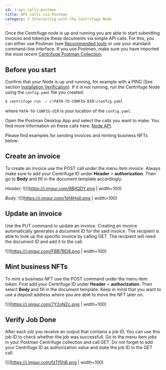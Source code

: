 ```yaml
---
id: 1-api-calls-postman
title: API calls via Postman
category: 3 Interacting with the Centrifuge Node
---
```


Once the Centrifuge node is up and running you are able to start submitting invoices and tokenize these documents  via simple API calls. For this, you can either use Postman (see [Recommended tools](https://developer.centrifuge.io/docs/getting-started/tools) or use your standard command-line interface. If you use Postman, make sure you have imported the most recent [Centrifuge Postman Collection](https://www.getpostman.com/collections/0d9126c8586a03af7cc7).

## Before you start 
Confirm that your Node is up und running, for example with a PING (See section [Installation Verification](https://developer.centrifuge.io/docs/getting-started/ping)). If it is not running, run the Centrifuge Node using the `config.yaml` file you created:

  ```bash
  $ centrifuge run -c /<PATH-TO-CONFIG-DIR>/config.yaml
  ```

where `PATH-TO-CONFIG-DIR` is your location of the `config.yaml`.

Open the Postman Desktop App and select the calls you want to make. You find more information on these calls here: [Node API](https://centrifuge-os-node-api-1.api-docs.io/0.0.3-alpha4/). 

Please find examples for sending invoices and minting business NFTs below: 

## Create an invoice

To create an invoice use the POST call under the menu item _invoice_. Always make sure to add your Centrifuge ID under **Header** > **authorization**. Then go to **Body** and fill in the document template accordingly. 

*Header:*
![](https://i.imgur.com/8BjlQDY.png | width=100)


*Body:*
![](https://i.imgur.com/1ef4Hg0.png | width=100)


## Update an invoice

Use the PUT command to update an invoice. Creating an invoice automatically generates a document ID for the said invoice. The recipient is able to look up the specific invoice by calling GET. The recipient will need the document ID and add it to the call.

![](https://i.imgur.com/FBB7BD8.png | width=100)


## Mint business NFTs
To mint a business NFT use the POST command under the menu item _token_. First add your Centrifuge ID under **Header** > **authorization**. Then select **Body** and fill in the document template. Keep in mind that you want to use a deposit address where you are able to move the NFT later on.

![](https://i.imgur.com/7Y2oNZc.png | width=100)

## Verify Job Done
After each job you receive an output that contains a job ID. You can use this job ID to check whether the job was successfull. Go to the menu item _jobs_ in your Postman Centrifuge collection and call GET. Do not forget to add your Centrifuge ID as authorization value and state the job ID in the GET call. 

![](https://i.imgur.com/fzTf5hB.png | width=100)





